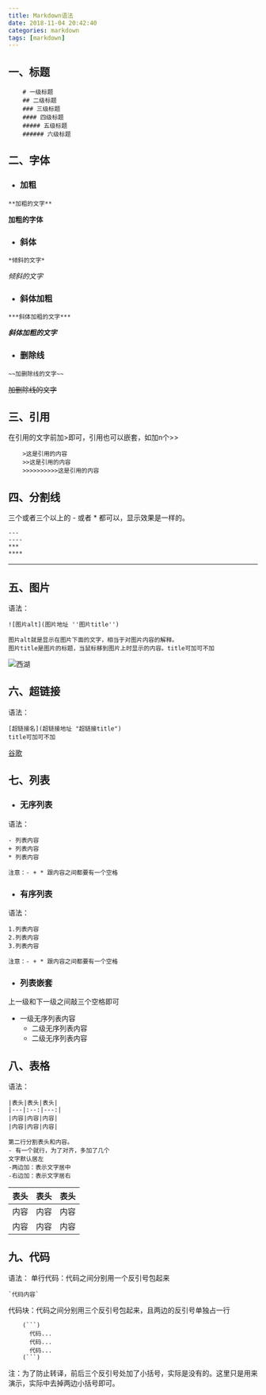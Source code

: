 ```yaml
---
title: Markdown语法
date: 2018-11-04 20:42:40
categories: markdown
tags: [markdown]
---
```


## 一、标题
```
    # 一级标题
    ## 二级标题
    ### 三级标题
    #### 四级标题
    ##### 五级标题
    ###### 六级标题
```

## 二、字体
- ### 加粗

```
**加粗的文字**
```
**加粗的字体**

- ### 斜体

```
*倾斜的文字*
```
*倾斜的文字*

- ### 斜体加粗

```
***斜体加粗的文字***
```
***斜体加粗的文字***

- ### 删除线

```
~~加删除线的文字~~
```
~~加删除线的文字~~

## 三、引用
在引用的文字前加>即可，引用也可以嵌套，如加n个>>
```
    >这是引用的内容
    >>这是引用的内容
    >>>>>>>>>>这是引用的内容
```

## 四、分割线
三个或者三个以上的 - 或者 * 都可以，显示效果是一样的。
```
---
----
***
****
```
---

## 五、图片
语法：
```
![图片alt](图片地址 ''图片title'')

图片alt就是显示在图片下面的文字，相当于对图片内容的解释。
图片title是图片的标题，当鼠标移到图片上时显示的内容。title可加可不加
```
![西湖](https://timgsa.baidu.com/timg?image&quality=80&size=b9999_10000&sec=1541348041923&di=afe7489e2d740ed9168cf3eb047a66fc&imgtype=0&src=http%3A%2F%2Fimgsrc.baidu.com%2Fimgad%2Fpic%2Fitem%2F4034970a304e251fef35e3c2ac86c9177e3e53cd.jpg "西湖")

## 六、超链接
语法：
```
[超链接名](超链接地址 "超链接title")
title可加可不加
```
[谷歌](http://google.com)

## 七、列表
- ### 无序列表
语法：

```
- 列表内容
+ 列表内容
* 列表内容

注意：- + * 跟内容之间都要有一个空格
```

- ### 有序列表
语法：

```
1.列表内容
2.列表内容
3.列表内容

注意：- + * 跟内容之间都要有一个空格
```

- ### 列表嵌套
上一级和下一级之间敲三个空格即可
- 一级无序列表内容
   - 二级无序列表内容
   - 二级无序列表内容

## 八、表格
语法：
```
|表头|表头|表头|
|---|:--:|---:|
|内容|内容|内容|
|内容|内容|内容|

第二行分割表头和内容。
- 有一个就行，为了对齐，多加了几个
文字默认居左
-两边加：表示文字居中
-右边加：表示文字居右
```
表头|表头|表头
---|:--:|---:
内容|内容|内容
内容|内容|内容

## 九、代码
语法：
单行代码：代码之间分别用一个反引号包起来
```
`代码内容`
```

代码块：代码之间分别用三个反引号包起来，且两边的反引号单独占一行
```
    (```)
      代码...
      代码...
      代码...
    (```)
```
注：为了防止转译，前后三个反引号处加了小括号，实际是没有的。这里只是用来演示，实际中去掉两边小括号即可。
